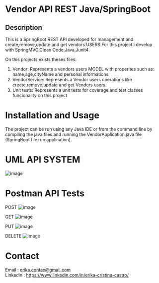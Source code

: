 # Vendor API REST Java/SpringBoot
## Description
This is a SpringBoot REST API developed for management and create,remove,update and get vendors USERS.For this project i develop with SpringMVC,Clean Code,Java,Junit4.

On this projects exists theses files:
<ol>
  <li>Vendor: Represents a vendors users MODEL with properites such as: name,age,cityName and personal informations</li>
  <li>VendorService: Represents a Vendor users  operations like create,remove,update and get Vendors users.</li>
  <li>Unit tests: Represents a unit tests for coverage and test classes funcionality on this project</li>
</ol>


# Installation and Usage
The project can be run using any Java IDE or from the command line by compiling the java files and running the VendorApplication.java file (SpringBoot file run application).

# UML API SYSTEM
![image](https://github.com/user-attachments/assets/568397a6-3464-4c7e-a543-0e6c67ae210c)


# Postman API Tests
POST
![image](https://github.com/user-attachments/assets/7144c532-ca3b-4abc-b73b-b54b249596b7)

GET
![image](https://github.com/user-attachments/assets/dac0d528-1d74-4229-879c-21b4d25780f1)

PUT
![image](https://github.com/user-attachments/assets/9ae0e433-1d26-43c2-b0e4-67853f1b4c78)

DELETE
![image](https://github.com/user-attachments/assets/00d3a320-3c61-4073-8918-735c7ddabdc9)





# Contact
Email : erika.contax@gmail.com <br>
Linkedin : https://www.linkedin.com/in/erika-cristina-castro/
